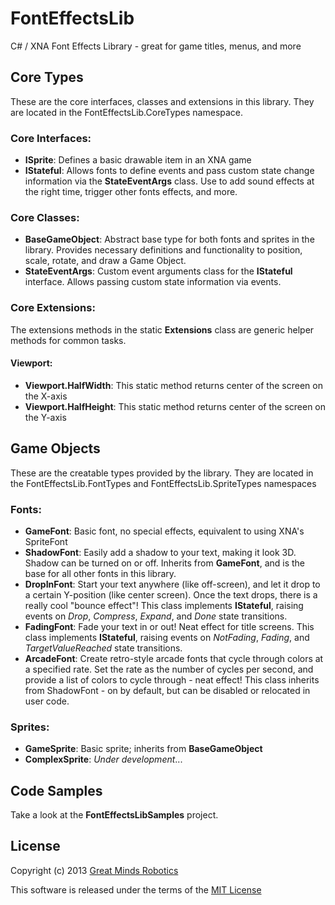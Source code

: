 FontEffectsLib
==============

C# / XNA Font Effects Library - great for game titles, menus, and more

Core Types
---------------------------
These are the core interfaces, classes and extensions in this library. They are located in the FontEffectsLib.CoreTypes namespace. 

### Core Interfaces:
* **ISprite**: Defines a basic drawable item in an XNA game
* **IStateful**: Allows fonts to define events and pass custom state change information via the **StateEventArgs** class. Use to add sound effects at the right time, trigger other fonts effects, and more.

### Core Classes:
* **BaseGameObject**: Abstract base type for both fonts and sprites in the library. Provides necessary definitions and functionality to position, scale, rotate, and draw a Game Object.
* **StateEventArgs**: Custom event arguments class for the **IStateful** interface. Allows passing custom state information via events.

### Core Extensions:
The extensions methods in the static **Extensions** class are generic helper methods for common tasks. 

#### Viewport:
* **Viewport.HalfWidth**: This static method returns center of the screen on the X-axis
* **Viewport.HalfHeight**: This static method returns center of the screen on the Y-axis


Game Objects
------------
These are the creatable types provided by the library. They are located in the FontEffectsLib.FontTypes and FontEffectsLib.SpriteTypes namespaces

### Fonts:
* **GameFont**: Basic font, no special effects, equivalent to using XNA's SpriteFont
* **ShadowFont**: Easily add a shadow to your text, making it look 3D. Shadow can be turned on or off. Inherits from **GameFont**, and is the base for all other fonts in this library.
* **DropInFont**: Start your text anywhere (like off-screen), and let it drop to a certain Y-position (like center screen). Once the text drops, there is a really cool "bounce effect"! This class implements **IStateful**, raising events on *Drop*, *Compress*, *Expand*, and *Done* state transitions.
* **FadingFont**: Fade your text in or out! Neat effect for title screens. This class implements **IStateful**, raising events on *NotFading*, *Fading*, and *TargetValueReached* state transitions.
* **ArcadeFont**: Create retro-style arcade fonts that cycle through colors at a specified rate. Set the rate as the number of cycles per second, and provide a list of colors to cycle through - neat effect! This class inherits from ShadowFont - on by default, but can be disabled or relocated in user code.

### Sprites:
* **GameSprite**: Basic sprite; inherits from **BaseGameObject**
* **ComplexSprite**: *Under development*...


Code Samples
------------
Take a look at the **FontEffectsLibSamples** project.


License
--------
Copyright (c) 2013 <a href="http://www.buildcoolrobots.com">Great Minds Robotics</a>

This software is released under the terms of the <a href="http://opensource.org/licenses/MIT">MIT License</a>


